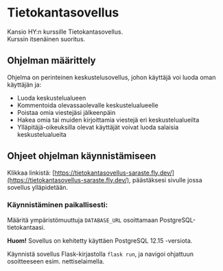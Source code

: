 # Tietokantasovellus

Kansio HY:n kurssille Tietokantasovellus.  
Kurssin itsenäinen suoritus.  


## Ohjelman määrittely

Ohjelma on perinteinen keskustelusovellus, johon käyttäjä voi luoda oman käyttäjän ja:

- Luoda keskustelualueen
- Kommentoida olevassaolevalle keskustelualueelle
- Poistaa omia viestejäsi jälkeenpäin
- Hakea omia tai muiden kirjoittamia viestejä eri keskustelualueilta
- Ylläpitäjä-oikeuksilla olevat käyttäjät voivat luoda salaisia keskustelualueita


## Ohjeet ohjelman käynnistämiseen

Klikkaa linkistä: [https://tietokantasovellus-saraste.fly.dev/](https://tietokantasovellus-saraste.fly.dev/), päästäksesi sivulle jossa sovellus ylläpidetään.

### Käynnistäminen paikallisesti:

Määritä ympäristömuuttuja `DATABASE_URL` osoittamaan PostgreSQL-tietokantaasi.

**Huom!** Sovellus on kehitetty käyttäen PostgreSQL 12.15 -versiota. 

Käynnistä sovellus Flask-kirjastolla `flask run`, ja navigoi ohjattuun osoitteeseen esim. nettiselaimella.

